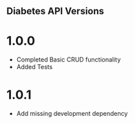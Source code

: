 ## Diabetes API Versions
# 1.0.0
* Completed Basic CRUD functionality
* Added Tests
# 1.0.1
* Add missing development dependency

